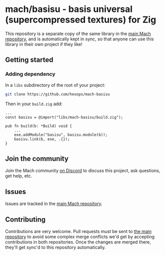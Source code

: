 # mach/basisu - basis universal (supercompressed textures) for Zig

This repository is a separate copy of the same library in the [main Mach repository](https://github.com/hexops/mach), and is automatically kept in sync, so that anyone can use this library in their own project if they like!

## Getting started

### Adding dependency

In a `libs` subdirectory of the root of your project:

```sh
git clone https://github.com/hexops/mach-basisu
```

Then in your `build.zig` add:

```zig
...
const basisu = @import("libs/mach-basisu/build.zig");

pub fn build(b: *Build) void {
    ...
    exe.addModule("basisu", basisu.module(b));
    basisu.link(b, exe, .{});
}
```

## Join the community

Join the Mach community [on Discord](https://discord.gg/XNG3NZgCqp) to discuss this project, ask questions, get help, etc.

## Issues

Issues are tracked in the [main Mach repository](https://github.com/hexops/mach/issues?q=is%3Aissue+is%3Aopen+label%3Abasisu).

## Contributing

Contributions are very welcome. Pull requests must be sent to [the main repository](https://github.com/hexops/mach/tree/main/libs/basisu) to avoid some complex merge conflicts we'd get by accepting contributions in both repositories. Once the changes are merged there, they'll get sync'd to this repository automatically.
